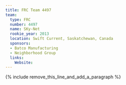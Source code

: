 ```yaml
---
title: FRC Team 4497
team:
  type: FRC
  number: 4497
  name: SKy-Net
  rookie_year: 2013
  location: Swift Current, Saskatchewan, Canada
  sponsors:
  - Batco Manufacturing
  - Neighborhood Group
  links:
    Website:
---
```


{% include remove_this_line_and_add_a_paragraph %}
